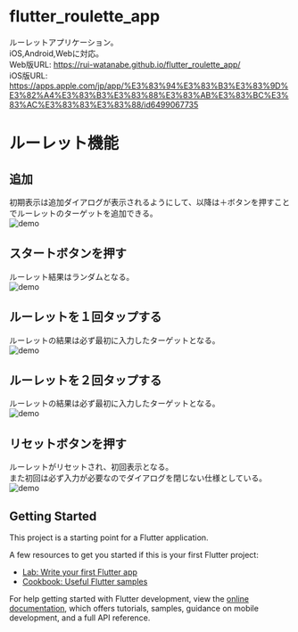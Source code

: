 # flutter_roulette_app
ルーレットアプリケーション。<br>
iOS,Android,Webに対応。<br>
Web版URL: https://rui-watanabe.github.io/flutter_roulette_app/  
iOS版URL: https://apps.apple.com/jp/app/%E3%83%94%E3%83%B3%E3%83%9D%E3%82%A4%E3%83%B3%E3%83%88%E3%83%AB%E3%83%BC%E3%83%AC%E3%83%83%E3%83%88/id6499067735

# ルーレット機能
## 追加
初期表示は追加ダイアログが表示されるようにして、以降は＋ボタンを押すことでルーレットのターゲットを追加できる。<br>
![demo](https://gyazo.com/c2549641c7b9740fdc7d3df4b92614ea/raw)

## スタートボタンを押す
ルーレット結果はランダムとなる。<br>
![demo](https://gyazo.com/3553e8a4da499bcacf4b494404aa3a6f/raw)

## ルーレットを１回タップする
ルーレットの結果は必ず最初に入力したターゲットとなる。<br>
![demo](https://gyazo.com/3b0c9bd68cdd1d68cbe8bd0f8950e0a1/raw)

## ルーレットを２回タップする
ルーレットの結果は必ず最初に入力したターゲットとなる。<br>
![demo](https://gyazo.com/58c445c981a027037202023259166551/raw)

## リセットボタンを押す
ルーレットがリセットされ、初回表示となる。<br>また初回は必ず入力が必要なのでダイアログを閉じない仕様としている。<br>
![demo](https://gyazo.com/12446f45bdb5b616ee439fb01b32c268/raw)



## Getting Started

This project is a starting point for a Flutter application.

A few resources to get you started if this is your first Flutter project:

- [Lab: Write your first Flutter app](https://docs.flutter.dev/get-started/codelab)
- [Cookbook: Useful Flutter samples](https://docs.flutter.dev/cookbook)

For help getting started with Flutter development, view the
[online documentation](https://docs.flutter.dev/), which offers tutorials,
samples, guidance on mobile development, and a full API reference.
